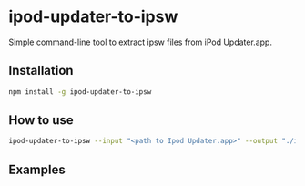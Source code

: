 # ipod-updater-to-ipsw

Simple command-line tool to extract ipsw files from iPod Updater.app.

## Installation
```sh
npm install -g ipod-updater-to-ipsw
```

## How to use
```sh
ipod-updater-to-ipsw --input "<path to Ipod Updater.app>" --output "./ipsw"
```

## Examples